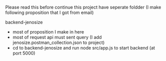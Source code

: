 Please read this before continue
this project have seperate foldder (I make following proposition that I got from email)

backend-jenosize
- most of proposition I make in here
- most of request api must sent query (I add jenosize.postman_collection.json to project)
- cd to backend-jenosize and run node src/app.js to start backend (at port 5000)